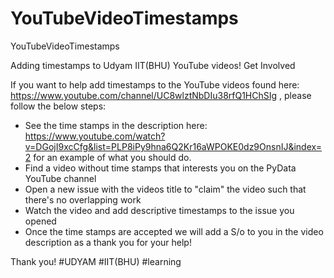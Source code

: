 # YouTubeVideoTimestamps

YouTubeVideoTimestamps

Adding timestamps to Udyam IIT(BHU) YouTube videos!
Get Involved

If you want to help add timestamps to the YouTube videos found here: https://www.youtube.com/channel/UC8wlztNbDIu38rfQ1HChSIg , please follow the below steps:

- See the time stamps in the description here: https://www.youtube.com/watch?v=DGojI9xcCfg&list=PLP8iPy9hna6Q2Kr16aWPOKE0dz9OnsnIJ&index=2 for an example of what you should do.
- Find a video without time stamps that interests you on the PyData YouTube channel
- Open a new issue with the videos title to "claim" the video such that there's no overlapping work
- Watch the video and add descriptive timestamps to the issue you opened
- Once the time stamps are accepted we will add a S/o to you in the video description as a thank you for your help!

Thank you! #UDYAM #IIT(BHU) #learning
